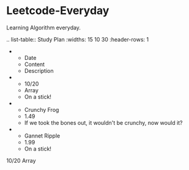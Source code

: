 # Leetcode-Everyday
Learning Algorithm everyday.

.. list-table:: Study Plan
   :widths: 15 10 30
   :header-rows: 1

   * - Date
     - Content
     - Description
   * - 10/20
     - Array
     - On a stick!
   * - Crunchy Frog
     - 1.49
     - If we took the bones out, it wouldn't be
       crunchy, now would it?
   * - Gannet Ripple
     - 1.99
     - On a stick!


10/20 Array
